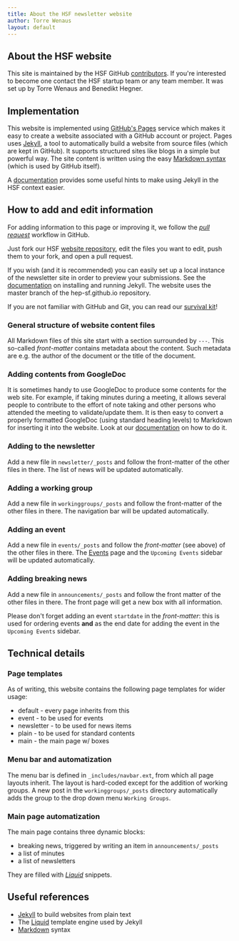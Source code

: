 ```yaml
---
title: About the HSF newsletter website
author: Torre Wenaus
layout: default
---
```


## About the HSF website

This site is maintained by the HSF GitHub [contributors](https://github.com/orgs/HEP-SF/people). If you're interested to become one contact the HSF startup team or any team member. It was set up by Torre Wenaus and Benedikt Hegner.

## Implementation

This website is implemented using [GitHub's Pages](https://pages.github.com/) service which makes it easy to create a website associated with a GitHub account or project. Pages uses [Jekyll](https://help.github.com/articles/using-jekyll-with-pages/), a tool to automatically build a website from source files (which are kept in GitHub). It supports structured sites like blogs in a simple but powerful way.
The site content is written using the easy [Markdown syntax](http://daringfireball.net/projects/markdown/syntax) (which is used by GitHub itself).

A [documentation](/jekyll-beginners.html) provides some useful hints to make using Jekyll in the HSF context easier.

## How to add and edit information

For adding information to this page or improving it, we follow the *[pull request](https://help.github.com/articles/using-pull-requests/)* workflow in GitHub.

Just fork our HSF [website repository](https://github.com/HEP-SF/hep-sf.github.io), edit the
files you want to edit, push them to your fork, and open a pull request.

If you wish (and it is recommended) you can easily set up a local instance of the newsletter site in order to preview your submissions. See the [documentation](https://help.github.com/articles/using-jekyll-with-pages/)
on installing and running Jekyll.
The website uses the master branch of the hep-sf.github.io repository.

If you are not familiar with GitHub and Git, you can read our [survival kit](/github-beginners.html)!

### General structure of website content files
All Markdown files of this site start with a section surrounded by `---`. This
so-called *front-matter* contains metadata about the content. Such metadata are
e.g. the author of the document or the title of the document.

### Adding contents from GoogleDoc

It is sometimes handy to use GoogleDoc to produce some contents for the web site. For example, if taking minutes
during a meeting, it allows several people to contribute to the effort of note taking and other persons who attended the
meeting to validate/update them. It is then easy to convert a properly formatted GoogleDoc (using standard heading
levels) to Markdown for inserting it into the website. Look at our [documentation](/jekyll-beginners.html) on how to
do it.

### Adding to the newsletter

Add a new file in `newsletter/_posts` and follow the front-matter of the
other files in there. The list of news will be updated automatically.

### Adding a working group

Add a new file in `workinggroups/_posts` and follow the front-matter of the
other files in there. The navigation bar will be updated automatically.

### Adding an event

Add a new file in `events/_posts` and follow the *front-matter* (see above) of the other files
in there. The [Events](http://hepsoftwarefoundation.org/events.html) page and the ``Upcoming Events`` sidebar will be updated automatically. 

### Adding breaking news

Add a new file in `announcements/_posts` and follow the front matter of the other files in there. The front page will
get a new box with all information.

Please don't forget adding an event ``startdate`` in the *front-matter*: this is used for ordering events **and** as the end date
for adding the event in the ``Upcoming Events`` sidebar.

## Technical details

### Page templates

As of writing, this website contains the following page templates for wider usage:

 * default - every page inherits from this
 * event - to be used for events
 * newsletter - to be used for news items
 * plain - to be used for standard contents
 * main - the main page w/ boxes

### Menu bar and automatization
The menu bar is defined in `_includes/navbar.ext`, from which all page layouts inherit.
The layout is hard-coded except for the addition of working groups. A new post
in the `workinggroups/_posts` directory automatically adds the group to the drop
down menu `Working Groups`.

### Main page automatization
The main page contains three dynamic blocks:

 * breaking news, triggered by writing an item in `announcements/_posts`
 * a list of minutes
 * a list of newsletters
 
They are filled with *[Liquid](https://github.com/Shopify/liquid/wiki)* snippets.

## Useful references

- [Jekyll](http://jekyllrb.com/) to build websites from plain text
- The [Liquid](https://github.com/Shopify/liquid/wiki) template engine used by Jekyll
- [Markdown](http://daringfireball.net/projects/markdown/syntax) syntax
